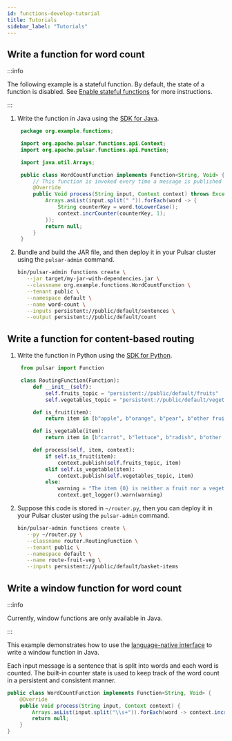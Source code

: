 ```yaml
---
id: functions-develop-tutorial
title: Tutorials
sidebar_label: "Tutorials"
---
```


## Write a function for word count

:::info

The following example is a stateful function. By default, the state of a function is disabled. See [Enable stateful functions](functions-worker-stateful.md) for more instructions.

:::

1. Write the function in Java using the [SDK for Java](functions-develop-api.md).

   ```java
    package org.example.functions;

    import org.apache.pulsar.functions.api.Context;
    import org.apache.pulsar.functions.api.Function;

    import java.util.Arrays;

    public class WordCountFunction implements Function<String, Void> {
        // This function is invoked every time a message is published to the input topic
        @Override
        public Void process(String input, Context context) throws Exception {
            Arrays.asList(input.split(" ")).forEach(word -> {
                String counterKey = word.toLowerCase();
                context.incrCounter(counterKey, 1);
            });
            return null;
        }
    }
   ```

2. Bundle and build the JAR file, and then deploy it in your Pulsar cluster using the `pulsar-admin` command.

   ```bash
   bin/pulsar-admin functions create \
      --jar target/my-jar-with-dependencies.jar \
      --classname org.example.functions.WordCountFunction \
      --tenant public \
      --namespace default \
      --name word-count \
      --inputs persistent://public/default/sentences \
      --output persistent://public/default/count
   ```

## Write a function for content-based routing

1. Write the function in Python using the [SDK for Python](functions-develop-api.md).

   ```python
    from pulsar import Function

    class RoutingFunction(Function):
        def __init__(self):
            self.fruits_topic = "persistent://public/default/fruits"
            self.vegetables_topic = "persistent://public/default/vegetables"

        def is_fruit(item):
            return item in [b"apple", b"orange", b"pear", b"other fruits..."]

        def is_vegetable(item):
            return item in [b"carrot", b"lettuce", b"radish", b"other vegetables..."]

        def process(self, item, context):
            if self.is_fruit(item):
                context.publish(self.fruits_topic, item)
            elif self.is_vegetable(item):
                context.publish(self.vegetables_topic, item)
            else:
                warning = "The item {0} is neither a fruit nor a vegetable".format(item)
                context.get_logger().warn(warning)
   ```

2. Suppose this code is stored in `~/router.py`, then you can deploy it in your Pulsar cluster using the `pulsar-admin` command.

   ```bash
   bin/pulsar-admin functions create \
      --py ~/router.py \
      --classname router.RoutingFunction \
      --tenant public \
      --namespace default \
      --name route-fruit-veg \
      --inputs persistent://public/default/basket-items
   ```

## Write a window function for word count

:::info

Currently, window functions are only available in Java.

:::

This example demonstrates how to use the [language-native interface](functions-develop-api.md) to write a window function in Java.

Each input message is a sentence that is split into words and each word is counted. The built-in counter state is used to keep track of the word count in a persistent and consistent manner.

```java
public class WordCountFunction implements Function<String, Void> {
    @Override
    public Void process(String input, Context context) {
        Arrays.asList(input.split("\\s+")).forEach(word -> context.incrCounter(word, 1));
        return null;
    }
}
```
